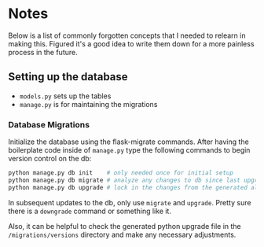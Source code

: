 # Notes

Below is a list of commonly forgotten concepts that I needed to relearn in making this. Figured it's a good idea to write them down for a more painless process in the future.

## Setting up the database

- `models.py` sets up the tables
- `manage.py` is for maintaining the migrations

### Database Migrations

Initialize the database using the flask-migrate commands. After having the boilerplate code inside of `manage.py` type the following commands to begin version control on the db:

```bash
python manage.py db init    # only needed once for initial setup
python manage.py db migrate # analyze any changes to db since last upgrade
python manage.py db upgrade # lock in the changes from the generated alembic file
```

In subsequent updates to the db, only use `migrate` and `upgrade`. Pretty sure there is a `downgrade` command or something like it. 

Also, it can be helpful to check the generated python upgrade file in the `/migrations/versions` directory and make any necessary adjustments.
